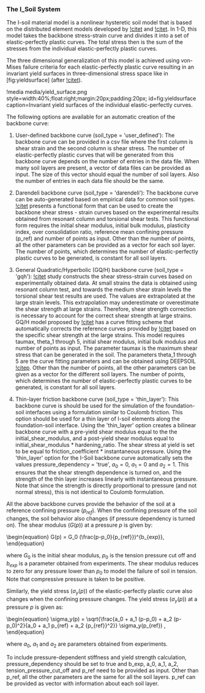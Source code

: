 ### The I_Soil System

The I-soil material model is a nonlinear hysteretic soil model that is based on the distributed
element models developed by [!citet](iwan1967on) and [!citet](chiang1994anew). In 1-D, this model takes
the backbone stress-strain curve and divides it into a set of elastic-perfectly plastic curves. The
total stress then is the sum of the stresses from the individual elastic-perfectly plastic curves.

The three dimensional generalization of this model is achieved using von-Mises failure criteria for
each elastic-perfectly plastic curve resulting in an invariant yield surfaces in three-dimensional
stress space like in [fig:yieldsurface]
(after [!citet](chiang1994anew)).

!media media/yield_surface.png
       style=width:40%;float:right;margin:20px;padding:20px;
       id=fig:yieldsurface
       caption=Invariant yield surfaces of the individual elastic-perfectly curves.

The following options are available for an automatic creation of the backbone curve:

1. User-defined backbone curve (soil_type = 'user_defined'): The backbone curve can be provided in a
   csv file where the first column is shear strain and the second column is shear stress. The number
   of elastic-perfectly plastic curves that will be generated from this backbone curve depends on the
   number of entries in the data file. When many soil layers are present, a vector of data files can
   be provided as input. The size of this vector should equal the number of soil layers. Also the
   number of entries in each data file should be the same.

2. Darendeli backbone curve (soil_type = 'darendeli'): The backbone curve can be auto-generated based
   on empirical data for common soil types. [!citet](darendeli2001development) presents a functional
   form that can be used to create the backbone shear stress - strain curves based on the
   experimental results obtained from resonant column and torsional shear tests. This functional form
   requires the initial shear modulus, initial bulk modulus, plasticity index, over consolidation
   ratio, reference mean confining pressure (p_ref) and number of points as input. Other than the
   number of points, all the other parameters can be provided as a vector for each soil layer. The
   number of points, which determines the number of elastic-perfectly plastic curves to be generated,
   is constant for all soil layers.

3. General Quadratic/Hyperbolic (GQ/H) backbone curve (soil_type = 'gqh'):
   [!citet](darendeli2001development) study constructs the shear stress-strain curves based on
   experimentally obtained data. At small strains the data is obtained using resonant column test,
   and towards the medium shear strain levels the torsional shear test results are used. The values
   are extrapolated at the large strain levels. This extrapolation may underestimate or overestimate
   the shear strength at large strains. Therefore, shear strength correction is necessary to account
   for the correct shear strength at large strains. GQ/H model proposed by
   [!citet](groholski2016simplified) has a curve fitting scheme that automatically corrects the
   reference curves provided by [!citet](darendeli2001development) based on the specific shear strength
   at the large strains. This model requires taumax, theta_1 through 5, initial shear modulus,
   initial bulk modulus and number of points as input. The parameter taumax is the maximum shear
   stress that can be generated in the soil. The parameters theta_1 through 5 are the curve fitting
   parameters and can be obtained using DEEPSOIL [!citep](hashash2016deepsoil). Other than the number
   of points, all the other parameters can be given as a vector for the different soil layers. The
   number of points, which determines the number of elastic-perfectly plastic curves to be generated,
   is constant for all soil layers.

4. Thin-layer friction backbone curve (soil_type = 'thin_layer'): This backbone curve is should be used for
   the simulation of the foundation-soil interfaces using a formulation similar to Coulomb
   friction. This option should be used for a thin layer of I-soil elements along the foundation-soil
   interface. Using the 'thin_layer' option creates a bilinear backbone curve with a pre-yield shear
   modulus equal to the the initial_shear_modulus, and a post-yield shear modulus equal to
   initial_shear_modulus * hardening_ratio. The shear stress at yield is set to be equal to
   friction_coefficient * instantaneous pressure. Using the 'thin_layer' option for the I-Soil
   backbone curve automatically sets the values pressure_dependency = 'true', $a_0 = 0$, $a_1 = 0$
   and $a_2 = 1$. This ensures that the shear strength dependence is turned on, and the strength of
   the thin layer increases linearly with instantaneous pressure. Note that since the strength is
   directly proportional to pressure (and not normal stress), this is not identical to Coulomb
   formulation.

All the above backbone curves provide the behavior of the soil at a reference confining pressure
($p_{ref}$). When the confining pressure of the soil changes, the soil behavior also changes (if
pressure dependency is turned on). The shear modulus ($G(p)$) at a pressure $p$ is given by:

\begin{equation}
G(p) = G_0 (\frac{p-p_0}{p_{ref}})^{b_{exp}},
\end{equation}

where $G_0$ is the initial shear modulus, $p_0$ is the tension pressure cut off and $b_{exp}$ is a
parameter obtained from experiments. The shear modulus reduces to zero for any pressure lower than
$p_0$ to model the failure of soil in tension. Note that compressive pressure is taken to be
positive.

Similarly, the yield stress ($\sigma_y(p)$) of the elastic-perfectly plastic curve also changes when
the confining pressure changes. The yield stress ($\sigma_y(p)$) at a pressure $p$ is given as:

\begin{equation}
\sigma_y(p) = \sqrt{\frac{a_0 + a_1 (p-p_0) + a_2 (p-p_0)^2}{a_0 + a_1 p_{ref} + a_2 {p_{ref}}^2}} \sigma_y(p_{ref}) ,
\end{equation}

where $a_0$, $a_1$ and $a_2$ are parameters obtained from experiments.

To include pressure-dependent stiffness and yield strength calculation, pressure_dependency should be
set to true and b_exp, a_0, a_1, a_2, tension_pressure_cut_off and p_ref need to be provided as
input. Other than p_ref, all the other parameters are the same for all the soil layers. p_ref can be
provided as vector with information about each soil layer.
